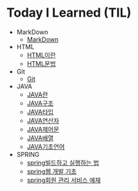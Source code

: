 # Today I Learned (TIL)
* MarkDown
   * [MarkDown](https://github.com/oheunchan07/TIL/blob/main/MarkDown/Git.md)
* HTML
   * [HTML이란](https://github.com/oheunchan07/TIL/blob/main/HTML/HTML%EC%9D%B4%EB%9E%80.md)
   * [HTML문법](https://github.com/oheunchan07/TIL/blob/main/HTML/HTML%20%EB%AC%B8%EB%B2%95.md)
* Git
   * [Git](https://github.com/oheunchan07/TIL/blob/main/Git/Git.md)
* JAVA
   * [JAVA란](https://github.com/oheunchan07/TIL/blob/main/JAVA/JAVA%EB%9E%80.md)
   * [JAVA구조](https://github.com/oheunchan07/TIL/blob/main/JAVA/JAVA%EA%B5%AC%EC%A1%B0.md)
   * [JAVA타입](https://github.com/oheunchan07/TIL/blob/main/JAVA/JAVA%ED%83%80%EC%9E%85.md)
   * [JAVA연산자](https://github.com/oheunchan07/TIL/blob/main/JAVA/JAVA%20%EC%97%B0%EC%82%B0%EC%9E%90.md)
   * [JAVA제어문](https://github.com/oheunchan07/TIL/blob/main/JAVA/JAVA%EC%A0%9C%EC%96%B4%EB%AC%B8.md)
   * [JAVA배열](https://github.com/oheunchan07/TIL/blob/main/JAVA/JAVA%EB%B0%B0%EC%97%B4.md)
   * [JAVA기초언어](https://github.com/oheunchan07/TIL/blob/main/JAVA/JAVA%EA%B8%B0%EC%B4%88%EB%8B%A8%EC%96%B4.md)
*  SPRING
   * [spring빌드하고 실행하는 법](https://github.com/oheunchan07/TIL/blob/main/spring/spring%EB%B9%8C%EB%93%9C%ED%95%98%EA%B3%A0%20%EC%8B%A4%ED%96%89%ED%95%98%EB%8A%94%20%EB%B2%95.md)
   * [spring웹 개발 기초](https://github.com/oheunchan07/TIL/blob/main/spring/%EC%9B%B9%20%EA%B0%9C%EB%B0%9C%20%EA%B8%B0%EC%B4%88.md)
   * [spring회원 관리 서비스 예재](https://github.com/oheunchan07/TIL/blob/main/spring/%ED%9A%8C%EC%9B%90%20%EA%B4%80%EB%A6%AC%20%EC%84%9C%EB%B9%84%EC%8A%A4%20%EC%98%88%EC%9E%AC.md)
